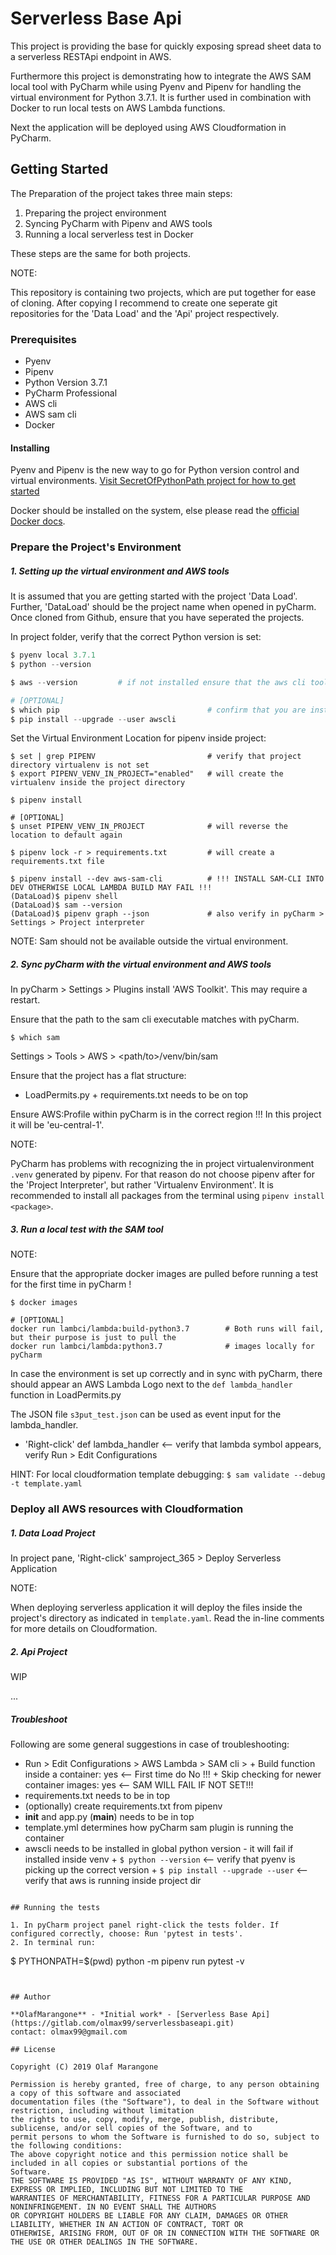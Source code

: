 # Serverless Base Api

This project is providing the base for quickly exposing spread sheet data to a 
serverless RESTApi endpoint in AWS.

Furthermore this project is demonstrating how to integrate the AWS SAM local tool 
with PyCharm while using Pyenv and Pipenv for handling the virtual environment for
Python 3.7.1. It is further used in combination with Docker to run local tests on
AWS Lambda functions.

Next the application will be deployed using AWS Cloudformation in PyCharm.

## Getting Started

The Preparation of the project takes three main steps:

1. Preparing the project environment
2. Syncing PyCharm with Pipenv and AWS tools
3. Running a local serverless test in Docker

These steps are the same for both projects.

NOTE:

This repository is containing two projects, which are put together for ease 
of cloning. After copying I recommend to create one seperate git repositories for
the 'Data Load' and the 'Api' project respectively.

### Prerequisites
 
+ Pyenv
+ Pipenv
+ Python Version 3.7.1
+ PyCharm Professional
+ AWS cli
+ AWS sam cli
+ Docker 

#### Installing
Pyenv and Pipenv is the new way to go for Python version control and virtual environments.
[Visit SecretOfPythonPath project for how to get started](https://github.com/olmax99/secretofpythonpath) 

Docker should be installed on the system, else please read the [official Docker docs](https://docs.docker.com/).

### Prepare the Project's Environment
##### 1. Setting up the virtual environment and AWS tools
It is assumed that you are getting started with the project 'Data Load'. Further, 'DataLoad' should be the project
name when opened in pyCharm. Once cloned from Github, ensure that you have seperated the projects.

In project folder, verify that the correct Python version is set:

```python
$ pyenv local 3.7.1
$ python --version

$ aws --version         # if not installed ensure that the aws cli tool is installed in the global pyenv Python version

# [OPTIONAL]
$ which pip                                 # confirm that you are installing into global version
$ pip install --upgrade --user awscli
```

Set the Virtual Environment Location for pipenv inside project:
```
$ set | grep PIPENV                         # verify that project directory virtualenv is not set
$ export PIPENV_VENV_IN_PROJECT="enabled"   # will create the virtualenv inside the project directory
                                                    
$ pipenv install

# [OPTIONAL]
$ unset PIPENV_VENV_IN_PROJECT              # will reverse the location to default again
                                                    
$ pipenv lock -r > requirements.txt         # will create a requirements.txt file
```

```
$ pipenv install --dev aws-sam-cli          # !!! INSTALL SAM-CLI INTO DEV OTHERWISE LOCAL LAMBDA BUILD MAY FAIL !!!
(DataLoad)$ pipenv shell
(DataLoad)$ sam --version
(DataLoad)$ pipenv graph --json             # also verify in pyCharm > Settings > Project interpreter
```

NOTE: Sam should not be available outside the virtual environment.

##### 2. Sync pyCharm with the virtual environment and AWS tools

In pyCharm > Settings > Plugins install 'AWS Toolkit'. This may require a restart.

Ensure that the path to the sam cli executable matches with pyCharm.
```
$ which sam
```
Settings > Tools > AWS > <path/to>/venv/bin/sam
    
Ensure that the project has a flat structure:
- LoadPermits.py + requirements.txt needs to be on top

Ensure AWS:Profile within pyCharm is in the correct region !!! In this project it will be 'eu-central-1'.

NOTE:

PyCharm has problems with recognizing the in project virtualenvironment `.venv` generated by pipenv. For that 
reason do not choose pipenv after for the 'Project Interpreter', but rather 'Virtualenv Environment'. It is 
recommended to install all packages from the terminal using `pipenv install <package>`.

##### 3. Run a local test with the SAM tool

NOTE:

Ensure that the appropriate docker images are pulled before running a test for the first time in pyCharm !

```
$ docker images

# [OPTIONAL]
docker run lambci/lambda:build-python3.7        # Both runs will fail, but their purpose is just to pull the
docker run lambci/lambda:python3.7              # images locally for pyCharm
```

In case the environment is set up correctly and in sync with pyCharm, there should appear an AWS Lambda Logo
next to the `def lambda_handler` function in LoadPermits.py

The JSON file `s3put_test.json` can be used as event input for the lambda_handler.

- 'Right-click' def lambda_handler      <-- verify that lambda symbol appears, verify Run > Edit Configurations

HINT:   For local cloudformation template debugging: `$ sam validate --debug -t template.yaml`


### Deploy all AWS resources with Cloudformation
##### 1. Data Load Project

In project pane, 'Right-click' samproject_365 > Deploy Serverless Application
    
NOTE:

When deploying serverless application it will deploy the files inside the project's directory as indicated in 
`template.yaml`. Read the in-line comments for more details on Cloudformation.


##### 2. Api Project

WIP

...


##### Troubleshoot
Following are some general suggestions in case of troubleshooting:

- Run > Edit Configurations > AWS Lambda > SAM cli >
        + Build function inside a container:            yes             <-- First time do No !!!
        + Skip checking for newer container images:     yes             <-- SAM WILL FAIL IF NOT SET!!!              
- requirements.txt needs to be in top
- (optionally) create requirements.txt from pipenv
- __init__ and app.py (__main__) needs to be in top
- template.yml determines how pyCharm sam plugin is running the container
- awscli needs to be installed in global python version - it will fail if installed inside venv
        + `$ python --version`                  <-- verify that pyenv is picking up the correct version
        + `$ pip install --upgrade --user`      <-- verify that aws is running inside project dir
```

## Running the tests

1. In pyCharm project panel right-click the tests folder. If configured correctly, choose: Run 'pytest in tests'.
2. In terminal run: 
```
$ PYTHONPATH=$(pwd) python -m pipenv run pytest -v
```


## Author

**OlafMarangone** - *Initial work* - [Serverless Base Api](https://gitlab.com/olmax99/serverlessbaseapi.git)  
contact: olmax99@gmail.com

## License
 
Copyright (C) 2019 Olaf Marangone

Permission is hereby granted, free of charge, to any person obtaining a copy of this software and associated 
documentation files (the "Software"), to deal in the Software without restriction, including without limitation
the rights to use, copy, modify, merge, publish, distribute, sublicense, and/or sell copies of the Software, and to
permit persons to whom the Software is furnished to do so, subject to the following conditions:
The above copyright notice and this permission notice shall be included in all copies or substantial portions of the
Software.  
THE SOFTWARE IS PROVIDED "AS IS", WITHOUT WARRANTY OF ANY KIND, EXPRESS OR IMPLIED, INCLUDING BUT NOT LIMITED TO THE 
WARRANTIES OF MERCHANTABILITY, FITNESS FOR A PARTICULAR PURPOSE AND NONINFRINGEMENT. IN NO EVENT SHALL THE AUTHORS 
OR COPYRIGHT HOLDERS BE LIABLE FOR ANY CLAIM, DAMAGES OR OTHER LIABILITY, WHETHER IN AN ACTION OF CONTRACT, TORT OR 
OTHERWISE, ARISING FROM, OUT OF OR IN CONNECTION WITH THE SOFTWARE OR THE USE OR OTHER DEALINGS IN THE SOFTWARE.
